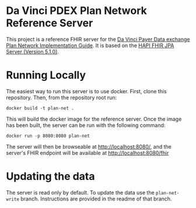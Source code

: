 # Da Vinci PDEX Plan Network Reference Server

This project is a reference FHIR server for the [Da Vinci Payer Data exchange
Plan Network Implementation
Guide](https://build.fhir.org/ig/HL7/davinci-pdex-plan-net/index.html). It is
based on the [HAPI FHIR JPA
Server (Version 5.1.0)](https://github.com/hapifhir/hapi-fhir-jpaserver-starter).

# Running Locally

The easiest way to run this server is to use docker. First, clone this
repository. Then, from the repository root run:

```
docker build -t plan-net .
```

This will build the docker image for the reference server. Once the image has
been built, the server can be run with the following command:

```
docker run -p 8080:8080 plan-net
```

The server will then be browseable at
[http://localhost:8080/](http://localhost:8080/), and the
server's FHIR endpoint will be available at
[http://localhost:8080/fhir](http://localhost:8080/fhir)

# Updating the data

The server is read only by default. To update the data use the `plan-net-write` branch. Instructions are provided in the readme of that branch.
